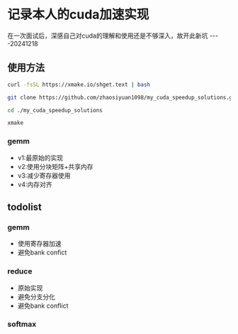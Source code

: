 # 记录本人的cuda加速实现
在一次面试后，深感自己对cuda的理解和使用还是不够深入，故开此新坑 ----20241218

## 使用方法
```bash
curl -fsSL https://xmake.io/shget.text | bash

git clone https://github.com/zhaosiyuan1098/my_cuda_speedup_solutions.git

cd ./my_cuda_speedup_solutions

xmake 
```

### gemm
* v1:最原始的实现
* v2:使用分块矩阵+共享内存
* v3:减少寄存器使用
* v4:内存对齐


## todolist

### gemm
    
* 使用寄存器加速
* 避免bank confict

### reduce
* 原始实现
* 避免分支分化
* 避免bank conflict

### softmax